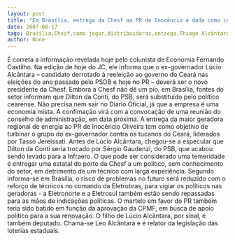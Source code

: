 ```yaml
---
layout: post
title: "Em Brasília, entrega da Chesf ao PR de Inocêncio é dada como certa. Lúcio Alcântara deve assumir distribuidora"
date: 2007-08-17
tags: Brasília,Chesf,como jogar,distribuidoras,entrega,Thiago Alcántara
author: None
---
```

&Eacute; correta a informa&ccedil;&atilde;o revelada hoje pelo colunista de Economia Fernando Castilho.
Na edi&ccedil;&atilde;o de hoje do JC, ele informa que o ex-governador L&uacute;cio Alc&acirc;ntara &ndash; candidato derrotado &agrave; reelei&ccedil;&atilde;o ao governo do Cear&aacute; nas elei&ccedil;&otilde;es do ano passado pelo PSDB e hoje no PR &ndash; dever&aacute; ser o novo presidente da Chesf. 
Embora a Chesf n&atilde;o d&ecirc; um pio, em Bras&iacute;lia, fontes do setor informam que Dilton da Conti, do PSB, ser&aacute; substitu&iacute;do pelo pol&iacute;tico cearense.
N&atilde;o precisa nem sair no Di&aacute;rio Oficial, j&aacute; que a empresa &eacute; uma economia mista. A confima&ccedil;&atilde;o vir&aacute; com a convoca&ccedil;&atilde;o de uma reuni&atilde;o do conselho de administra&ccedil;&atilde;o, em data pr&oacute;xima.
A entrega da maior geradora regional de energia ao PR de Inoc&ecirc;ncio Oliveira tem como objetivo de turbinar o grupo do ex-governador contra os tucanos do Cear&aacute;, liderados por Tasso Jereissati.
Antes de L&uacute;cio Alc&acirc;ntara, chegou-se a especular que Dilton da Conti seria trocado por S&eacute;rgio Gaudenzi, do PSB, que acabou sendo levado para a Infraero.
O que pode ser considerado uma temeridade &eacute; entregar uma estatal do porte da Chesf a um pol&iacute;tico, sem conhecimento do setor, em detrimento de um t&eacute;cnico com larga experi&ecirc;ncia. Segundo informa-se em Bras&iacute;lia, o risco de problemas no futuro ser&aacute; reduzido com o refor&ccedil;o de t&eacute;cnicos no comando da Eletrobras, para vigiar os pol&iacute;ticos nas geradoras - a Eletronorte e a Eletrosul tamb&eacute;m est&atilde;o sendo repassadas para as m&atilde;os de indica&ccedil;&otilde;es pol&iacute;ticas.
O martelo em favor do PR tamb&eacute;m teria sido batido em fun&ccedil;&atilde;o da aprova&ccedil;&atilde;o da CPMF, em busca de apoio pol&iacute;tico para a sua renova&ccedil;&atilde;o. O filho de L&uacute;cio Alc&acirc;ntara, por sinal, &eacute; tamb&eacute;m deputado. Chama-se Leo Alc&acirc;ntara e &eacute; relator da legisla&ccedil;&atilde;o das loterias estaduais. 